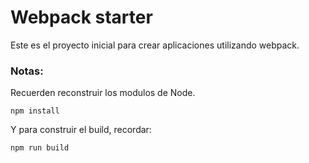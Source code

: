# Webpack starter

Este es el proyecto inicial para crear aplicaciones utilizando webpack.

### Notas:
Recuerden reconstruir los modulos de Node.
```
npm install
```

Y para construir el build, recordar:
```
npm run build
```